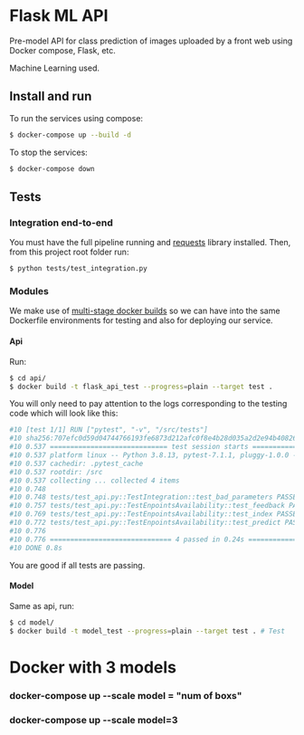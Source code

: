 # Flask ML API

Pre-model API for class prediction of images uploaded by a front web using Docker compose, Flask, etc.

Machine Learning used.

## Install and run

To run the services using compose:

```bash
$ docker-compose up --build -d
```

To stop the services:

```bash
$ docker-compose down
```

## Tests

### Integration end-to-end

You must have the full pipeline running and [requests](https://docs.python-requests.org/en/latest/) library installed. Then, from this project root folder run:

```
$ python tests/test_integration.py
```

### Modules

We make use of [multi-stage docker builds](https://docs.docker.com/develop/develop-images/multistage-build/) so we can have into the same Dockerfile environments for testing and also for deploying our service.

#### Api

Run:

```bash
$ cd api/
$ docker build -t flask_api_test --progress=plain --target test .
```

You will only need to pay attention to the logs corresponding to the testing code which will look like this:

```bash
#10 [test 1/1] RUN ["pytest", "-v", "/src/tests"]
#10 sha256:707efc0d59d04744766193fe6873d212afc0f8e4b28d035a2d2e94b40826604f
#10 0.537 ============================= test session starts ==============================
#10 0.537 platform linux -- Python 3.8.13, pytest-7.1.1, pluggy-1.0.0 -- /usr/local/bin/python
#10 0.537 cachedir: .pytest_cache
#10 0.537 rootdir: /src
#10 0.537 collecting ... collected 4 items
#10 0.748
#10 0.748 tests/test_api.py::TestIntegration::test_bad_parameters PASSED           [ 25%]
#10 0.757 tests/test_api.py::TestEnpointsAvailability::test_feedback PASSED        [ 50%]
#10 0.769 tests/test_api.py::TestEnpointsAvailability::test_index PASSED           [ 75%]
#10 0.772 tests/test_api.py::TestEnpointsAvailability::test_predict PASSED         [100%]
#10 0.776
#10 0.776 ============================== 4 passed in 0.24s ===============================
#10 DONE 0.8s
```

You are good if all tests are passing.

#### Model

Same as api, run:

```bash
$ cd model/
$ docker build -t model_test --progress=plain --target test . # Test

```

# Docker with 3 models

### docker-compose up --scale model = "num of boxs"
### docker-compose up --scale model=3